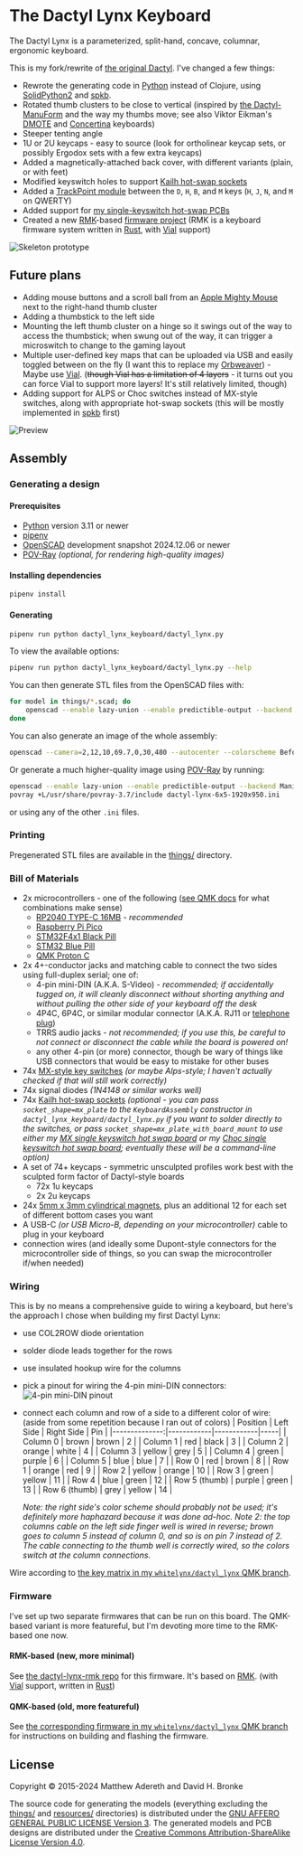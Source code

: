 # The Dactyl Lynx Keyboard

The Dactyl Lynx is a parameterized, split-hand, concave, columnar, ergonomic keyboard.

This is my fork/rewrite of [the original Dactyl][]. I've changed a few things:
* Rewrote the generating code in [Python][] instead of Clojure, using [SolidPython2][] and [spkb][].
* Rotated thumb clusters to be close to vertical (inspired by [the Dactyl-ManuForm][] and the way my thumbs move; see also Viktor Eikman's [DMOTE][] and [Concertina][] keyboards)
* Steeper tenting angle
* 1U or 2U keycaps - easy to source (look for ortholinear keycap sets, or possibly Ergodox sets with a few extra keycaps)
* Added a magnetically-attached back cover, with different variants (plain, or with feet)
* Modified keyswitch holes to support [Kailh hot-swap sockets][]
* Added a [TrackPoint module][] between the `D`, `H`, `B`, and `M` keys (`H`, `J`, `N`, and `M` on QWERTY)
* Added support for [my single-keyswitch hot-swap PCBs][]
* Created a new [RMK][]-based [firmware project][the dactyl-lynx-rmk repo] (RMK is a keyboard firmware system written in [Rust][], with [Vial][] support)

[the original Dactyl]: https://github.com/adereth/dactyl-keyboard
[Python]: https://www.python.org/
[SolidPython2]: https://github.com/jeff-dh/SolidPython/tree/master-2.0.0-beta-dev
[spkb]: https://github.com/whitelynx/spkb
[the Dactyl-ManuForm]: https://github.com/tshort/dactyl-keyboard
[DMOTE]: https://viktor.eikman.se/article/the-dmote/
[Concertina]: https://viktor.eikman.se/article/the-concertina/
[Kailh hot-swap sockets]: https://www.kailhswitch.com/mechanical-keyboard-switches/box-switches/hot-swapping-pcb-socket.html
[TrackPoint module]: https://github.com/alonswartz/trackpoint
[my single-keyswitch hot-swap PCBs]: https://hackaday.io/project/199185-lynxs-single-keyswitch-hotswap-boards
[RMK]: https://github.com/HaoboGu/rmk
[the dactyl-lynx-rmk repo]: https://github.com/whitelynx/dactyl-lynx-rmk
[Vial]: https://get.vial.today
[Rust]: https://www.rust-lang.org/

![Skeleton prototype](https://raw.githubusercontent.com/whitelynx/dactyl-lynx-keyboard/master/resources/skeleton-prototype.jpg)


## Future plans

* Adding mouse buttons and a scroll ball from an [Apple Mighty Mouse][] next to the right-hand thumb cluster
* Adding a thumbstick to the left side
* Mounting the left thumb cluster on a hinge so it swings out of the way to access the thumbstick; when swung out of the way, it can trigger a microswitch to change to the gaming layout
* Multiple user-defined key maps that can be uploaded via USB and easily toggled between on the fly (I want this to replace my [Orbweaver][]) - Maybe use [Vial][]. (~~though Vial has a limitation of 4 layers~~ - it turns out you can force Vial to support more layers! It's still relatively limited, though)
* Adding support for ALPS or Choc switches instead of MX-style switches, along with appropriate hot-swap sockets (this will be mostly implemented in [spkb][] first)

[Apple Mighty Mouse]: https://en.wikipedia.org/wiki/Apple_Mighty_Mouse
[Orbweaver]: https://www2.razer.com/au-en/gaming-keyboards-keypads/razer-orbweaver-chroma

![Preview](https://raw.githubusercontent.com/whitelynx/dactyl-lynx-keyboard/master/resources/preview.png)


## Assembly

### Generating a design

#### Prerequisites

* [Python][] version 3.11 or newer
* [pipenv](https://pipenv.pypa.io/en/latest/)
* [OpenSCAD](https://openscad.org/downloads.html#snapshots) development snapshot 2024.12.06 or newer
* [POV-Ray][] _(optional, for rendering high-quality images)_

#### Installing dependencies

```bash
pipenv install
```

#### Generating

```bash
pipenv run python dactyl_lynx_keyboard/dactyl_lynx.py
```

To view the available options:
```bash
pipenv run python dactyl_lynx_keyboard/dactyl_lynx.py --help
```

You can then generate STL files from the OpenSCAD files with:
```bash
for model in things/*.scad; do
    openscad --enable lazy-union --enable predictible-output --backend Manifold -o things/$(basename "$model" .scad).stl "$model"
done
```

You can also generate an image of the whole assembly:
```bash
openscad --camera=2,12,10,69.7,0,30,480 --autocenter --colorscheme BeforeDawn --imgsize 3840,1800 -o things/dactyl-lynx-6x5.png things/dactyl-lynx-6x5.scad
```

Or generate a much higher-quality image using [POV-Ray][] by running:
```bash
openscad --enable lazy-union --enable predictible-output --backend Manifold -o things/dactyl-lynx-6x5.pov things/dactyl-lynx-6x5.scad
povray +L/usr/share/povray-3.7/include dactyl-lynx-6x5-1920x950.ini
```
or using any of the other `.ini` files.

[an issue rendering some files this way]: https://github.com/openscad/openscad/issues/5447
[POV-Ray]: https://www.povray.org/


### Printing

Pregenerated STL files are available in the [things/](things/) directory.


### Bill of Materials

* 2x microcontrollers - one of the following ([see QMK docs][] for what combinations make sense)
    * [RP2040 TYPE-C 16MB][] - _recommended_
    * [Raspberry Pi Pico][]
    * [STM32F4x1 Black Pill][]
    * [STM32 Blue Pill][]
    * [QMK Proton C][]
* 2x 4+-conductor jacks and matching cable to connect the two sides using full-duplex serial; one of:
    * 4-pin mini-DIN (A.K.A. S-Video) - _recommended; if accidentally tugged on, it will cleanly disconnect without shorting anything and without pulling the other side of your keyboard off the desk_
    * 4P4C, 6P4C, or similar modular connector (A.K.A. RJ11 or [telephone plug][])
    * TRRS audio jacks - _not recommended; if you use this, be careful to not connect or disconnect the cable while the board is powered on!_
    * any other 4-pin (or more) connector, though be wary of things like USB connectors that would be easy to mistake for other buses
* 74x [MX-style key switches][] _(or maybe Alps-style; I haven't actually checked if that will still work correctly)_
* 74x signal diodes _(1N4148 or similar works well)_
* 74x [Kailh hot-swap sockets][] _(optional - you can pass `socket_shape=mx_plate` to the `KeyboardAssembly` constructor in `dactyl_lynx_keyboard/dactyl_lynx.py` if you want to solder directly to the switches, or pass `socket_shape=mx_plate_with_board_mount` to use either my [MX single keyswitch hot swap board][] or my [Choc single keyswitch hot swap board][]; eventually these will be a command-line option)_
* A set of 74+ keycaps - symmetric unsculpted profiles work best with the sculpted form factor of Dactyl-style boards
    * 72x 1u keycaps
    * 2x 2u keycaps
* 24x [5mm x 3mm cylindrical magnets][], plus an additional 12 for each set of different bottom cases you want
* A USB-C _(or USB Micro-B, depending on your microcontroller)_ cable to plug in your keyboard
* connection wires (and ideally some Dupont-style connectors for the microcontroller side of things, so you can swap the microcontroller if/when needed)


[see QMK docs]: https://docs.qmk.fm/#/feature_split_keyboard
[RP2040 TYPE-C 16MB]: https://www.aliexpress.com/item/1005003928558306.html?spm=a2g0o.order_list.order_list_main.23.42c018022ZKVRW
[Raspberry Pi Pico]: https://www.raspberrypi.com/products/raspberry-pi-pico/
[STM32F4x1 Black Pill]: https://github.com/WeActStudio/WeActStudio.MiniSTM32F4x1
[STM32 Blue Pill]: http://www.hiletgo.com/ProductDetail/2169541.html
[QMK Proton C]: https://qmk.fm/proton-c/
[telephone plug]: https://en.wikipedia.org/wiki/Telephone_jack_and_plug
[MX-style key switches]: https://mechanicalkeyboards.com/switches/index.php
[MX single keyswitch hot swap board]: https://www.flux.ai/whitelynx/mx-single-keyswitch-hot-swap-board?editor=pcb_3d
[Choc single keyswitch hot swap board]: https://www.flux.ai/whitelynx/choc-single-keyswitch-hot-swap-board?editor=pcb_3d
[5mm x 3mm cylindrical magnets]: https://www.aliexpress.com/item/1005005118080851.html


### Wiring

This is by no means a comprehensive guide to wiring a keyboard, but here's the approach I chose when building my first Dactyl Lynx:

* use COL2ROW diode orientation
* solder diode leads together for the rows
* use insulated hookup wire for the columns
* pick a pinout for wiring the 4-pin mini-DIN connectors: 
    ![4-pin mini-DIN pinout](https://raw.githubusercontent.com/whitelynx/dactyl-lynx-keyboard/master/resources/4-pin-mini-din-pinout.png)
* connect each column and row of a side to a different color of wire: (aside from some repetition because I ran out of colors)
  |      Position | Left Side  | Right Side | Pin |
  |--------------:|------------|------------|-----|
  |      Column 0 | brown      | brown      | 2   |
  |      Column 1 | red        | black      | 3   |
  |      Column 2 | orange     | white      | 4   |
  |      Column 3 | yellow     | grey       | 5   |
  |      Column 4 | green      | purple     | 6   |
  |      Column 5 | blue       | blue       | 7   |
  |         Row 0 | red        | brown      | 8   |
  |         Row 1 | orange     | red        | 9   |
  |         Row 2 | yellow     | orange     | 10  |
  |         Row 3 | green      | yellow     | 11  |
  |         Row 4 | blue       | green      | 12  |
  | Row 5 (thumb) | purple     | green      | 13  |
  | Row 6 (thumb) | grey       | yellow     | 14  |

  _Note: the right side's color scheme should probably not be used; it's definitely more haphazard because it was done ad-hoc._
  _Note 2: the top columns cable on the left side finger well is wired in reverse; brown goes to column 5 instead of column 0, and so is on pin 7 instead of 2. The cable connecting to the thumb well is correctly wired, so the colors switch at the column connections._

Wire according to [the key matrix in my `whitelynx/dactyl_lynx` QMK branch][].


[the key matrix in my `whitelynx/dactyl_lynx` QMK branch]: https://github.com/whitelynx/qmk_firmware/blob/whitelynx/dactyl_lynx/keyboards/handwired/dactyl_lynx/info.json


### Firmware

I've set up two separate firmwares that can be run on this board. The QMK-based variant is more featureful, but I'm devoting more time to the RMK-based one now.

#### RMK-based (new, more minimal)

See [the dactyl-lynx-rmk repo][] for this firmware. It's based on [RMK][]. (with [Vial][] support, written in [Rust][])

#### QMK-based (old, more featureful)

See [the corresponding firmware in my `whitelynx/dactyl_lynx` QMK branch][] for instructions on building and flashing the firmware.

[the corresponding firmware in my `whitelynx/dactyl_lynx` QMK branch]: https://github.com/whitelynx/qmk_firmware/tree/whitelynx/dactyl_lynx/keyboards/handwired/dactyl_lynx


## License

Copyright © 2015-2024 Matthew Adereth and David H. Bronke

The source code for generating the models (everything excluding the [things/](things/) and [resources/](resources/) directories) is distributed under the [GNU AFFERO GENERAL PUBLIC LICENSE Version 3](LICENSE).  The generated models and PCB designs are distributed under the [Creative Commons Attribution-ShareAlike License Version 4.0](LICENSE-models).
